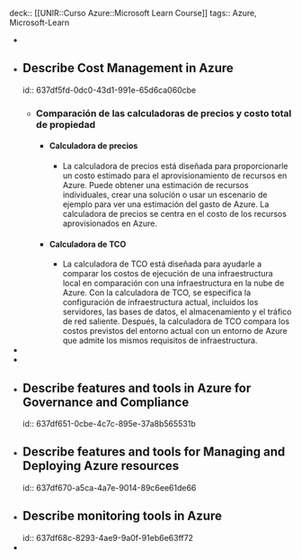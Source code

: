 deck:: [[UNIR::Curso Azure::Microsoft Learn Course]]
tags:: Azure, Microsoft-Learn

-
- ## Describe Cost Management in Azure
  id:: 637df5fd-0dc0-43d1-991e-65d6ca060cbe
	- ### Comparación de las calculadoras de precios y costo total de propiedad
		- #### Calculadora de precios
			- La calculadora de precios está diseñada para proporcionarle un costo estimado para el aprovisionamiento de recursos en Azure. Puede obtener una estimación de recursos individuales, crear una solución o usar un escenario de ejemplo para ver una estimación del gasto de Azure. La calculadora de precios se centra en el costo de los recursos aprovisionados en Azure.
		- #### Calculadora de TCO
			- La calculadora de TCO está diseñada para ayudarle a comparar los costos de ejecución de una infraestructura local en comparación con una infraestructura en la nube de Azure. Con la calculadora de TCO, se especifica la configuración de infraestructura actual, incluidos los servidores, las bases de datos, el almacenamiento y el tráfico de red saliente. Después, la calculadora de TCO compara los costos previstos del entorno actual con un entorno de Azure que admite los mismos requisitos de infraestructura.
-
-
- ## Describe features and tools in Azure for Governance and Compliance
  id:: 637df651-0cbe-4c7c-895e-37a8b565531b
- ## Describe features and tools for Managing and Deploying Azure resources
  id:: 637df670-a5ca-4a7e-9014-89c6ee61de66
- ## Describe monitoring tools in Azure
  id:: 637df68c-8293-4ae9-9a0f-91eb6e63ff72
-